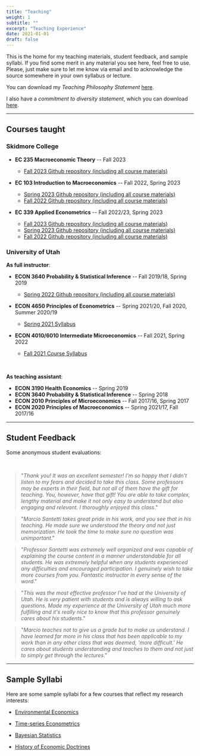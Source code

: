 ```yaml
---
title: "Teaching"
weight: 1
subtitle: ""
excerpt: "Teaching Experience"
date: 2021-01-01
draft: false
---
```


This is the home for my teaching materials, student feedback, and sample syllabi. If you find some merit in any material you see here, feel free to use. Please, just make sure to let me know via email and to acknowledge the source somewhere in your own syllabus or lecture.

You can download my *Teaching Philosophy Statement* [here](/teaching/ts-2022.pdf).

I also have a *commitment to diversity statement*, which you can download [here](/teaching/ds-2022.pdf).

---

## Courses taught

### Skidmore College

- **EC 235 Macroeconomic Theory** -- Fall 2023

  - [Fall 2023 Github repository (including all course materials)](https://github.com/marciosantetti/ec235-fall23/blob/main/README.md)

- **EC 103 Introduction to Macroeconomics** -- Fall 2022, Spring 2023

  - [Spring 2023 Github repository (including all course materials)](https://github.com/marciosantetti/ec103-sp23)
  - [Fall 2022 Github repository (including all course materials)](https://github.com/marciosantetti/ec103-fall22)
  
- **EC 339 Applied Econometrics** -- Fall 2022/23, Spring 2023
  
  - [Fall 2023 Github repository (including all course materials)](https://github.com/marciosantetti/ec339-fall23)
  - [Spring 2023 Github repository (including all course materials)](https://github.com/marciosantetti/ec339-sp23)
  - [Fall 2022 Github repository (including all course materials)](https://github.com/marciosantetti/ec339-f22)

### University of Utah


**As full instructor**:

- **ECON 3640 Probability \& Statistical Inference** -- Fall 2019/18, Spring 2019

  - [Spring 2022 Github repository (including all course materials)](https://github.com/marciosantetti/econ-3640-sp22)


  
- **ECON 4650 Principles of Econometrics** -- Spring 2021/20, Fall 2020, Summer 2020/19
  
  - [Spring 2021 Syllabus](/teaching/syllabus_4650_sp21.pdf)

- **ECON 4010/6010 Intermediate Microeconomics** -- Fall 2021, Spring 2022

  - [Fall 2021 Course Syllabus](/teaching/syllabus_4010_fall21.pdf)


<br>

**As teaching assistant**:

- **ECON 3190 Health Economics** -- Spring 2019
- **ECON 3640 Probability \& Statistical Inference** -- Spring 2018
- **ECON 2010 Principles of Microeconomics** -- Fall 2017/16, Spring 2017
- **ECON 2020 Principles of Macroeconomics** -- Spring 2021/17, Fall 2017/16


---

## Student Feedback

Some anonymous student evaluations:


<br>

  > "*Thank you! It was an excellent semester! I'm so happy that I didn't listen to my fears and decided to take this class. Some professors may be experts in their field, but not all of them have the gift for teaching. You, however, have that gift! You are able to take complex, lengthy material and make it not only easy to understand but also engaging and relevant. I thoroughly enjoyed this class*."

  > "*Marcio Santetti takes great pride in his work, and you see that in his teaching. He made sure we understood the theory and not just memorization. He took the time to make sure no question was unimportant*."
  
  > "*Professor Santetti was extremely well organized and was capable of explaining the course content in a manner understandable for all students. He was extremely helpful when any students experienced any difficulties and encouraged participation. I genuinely wish to take more courses from you. Fantastic instructor in every sense of the word*."
  
  > "*This was the most effective professor I've had at the University of Utah. He is very patient with students and is always willing to ask questions. Made my experience at the University of Utah much more fulfilling and it's really nice to know that this professor genuinely cares about his students*."
  
  > "*Marcio teaches not to give us a grade but to make us understand. I have learned far more in his class that has been applicable to my work than in any other class that was deemed, 'more difficult.' He cares about students understanding and teaches to them and not just to simply get through the lectures*."

---

## Sample Syllabi

Here are some sample syllabi for a few courses that reflect my research interests:


- [Environmental Economics](/teaching/enviro_syllabus.pdf)

- [Time-series Econometrics](/teaching/macrometrics_syllabus.pdf)

- [Bayesian Statistics](/teaching/bayesian_stats_syllabus.pdf)

- [History of Economic Doctrines](/teaching/doctrines_syllabus.pdf)

